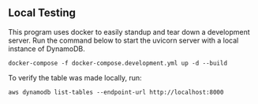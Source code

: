 ## Local Testing

This program uses docker to easily standup and tear down a development server. Run the command below to start the uvicorn server with a local instance of DynamoDB.

```commandline
docker-compose -f docker-compose.development.yml up -d --build
```

To verify the table was made locally, run:
```commandline
aws dynamodb list-tables --endpoint-url http://localhost:8000
```